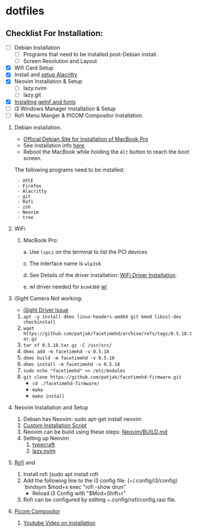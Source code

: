 # dotfiles
## Checklist For Installation:
- [ ] Debian Installation
    - [ ] Programs that need to be installed post-Debian install.
    - [ ] Screen Resolution and Layout
- [x] Wifi Card Setup
- [x] Install and [setup Alacritty](https://www.behova.net/fonts-in-alacritty/)
- [x] Neovim Installation & Setup
    - [ ] lazy.nvim
    - [ ] lazy.git
- [x] [Installing getnf and fonts](https://linuxtldr.com/install-fonts-on-linux/)
- [ ] i3 Windows Manager Installation & Setup
- [ ] Rofi Menu Manger & PICOM Compositor Installation.
1. Debian installation.
    - [Official Debian Site for Installation of MacBook Pro](https://wiki.debian.org/MacBookPro)
    - See installation info [here](https://www.mail-archive.com/debian-user@lists.debian.org/msg773640.html).
    - Reboot the MacBook while holding the `Alt` button to reach the boot screen.
      
    The following programs need to be installed:
   
        - XFCE
        - Firefox
        - Alacritty
        - git
        - Rofi
        - zsh
        - Neovim
        - tree
   
3. WiFi
    1. MacBook Pro:

        a. Use `lspci` on the terminal to list the PCI devices

        c. The interface name is `wlp3s0`.

       d. See Details of the driver installation: [WiFi Driver Installation](https://unix.stackexchange.com/questions/175810/how-to-install-broadcom-bcm4360-on-debian-on-macbook-pro).
       
       e. wl driver needed for `bcm4360` [wl](https://wiki.debian.org/wl)

4. iSight Camera Not working:
    - [iSight Driver Issue](https://forums.linuxmint.com/viewtopic.php?t=395286)
    1.  `apt -y install dkms linux-headers-amd64 git kmod libssl-dev checkinstall`
    2. `wget https://github.com/patjak/facetimehd/archive/refs/tags/0.5.18.tar.gz`
    3. `tar xf 0.5.18.tar.gz -C /usr/src/`
    4. `dkms add -m facetimehd -v 0.5.18`
    5. `dkms build -m facetimehd -v 0.5.18`
    6. `dkms install -m facetimehd -v 0.5.18`
    7. `sudo echo "facetimehd" >> /etc/modules`
    8. `git clone https://github.com/patjak/facetimehd-firmware.git`
        - `cd ./facetimehd-firmware/`
        - `make`
        - `make install`
5. Neovim Installation and Setup
   1. Debian has Neovim: sudo apt-get install neovim
   2. [Custom Installation Script](neovim/install_neovim.sh)
   3. Neovim can be build using these steps: [Neovim/BUILD.md](https://github.com/neovim/neovim/blob/master/BUILD.md)
   4. Setting up Neovim
        1. [typecraft](https://www.youtube.com/@typecraft_dev)
        2. [lazy.nvim](https://github.com/folke/lazy.nvim)

6. [Rofi](https://gist.github.com/panicwithme/60d371ed85378154bf990fd1092a72c1) and 
    1. Install rofi (sudo apt install rofi
    2. Add the following line to the i3 config file. (~/.config/i3/config)
       `bindsym $mod+x exec "rofi -show drun" 
       - Reload i3 Config with "$Mod+Shift+r"
    3. Rofi can be configured by editing ~.config/rofi/config.rasi file. 
7. [Picom Compositor](https://github.com/yshui/picom)
    1. [Youtube Video on installation](https://www.youtube.com/watch?v=t6Klg7CvUxA)

         
